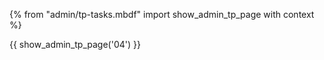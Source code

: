 {% from "admin/tp-tasks.mbdf" import show_admin_tp_page with context %}

{{ show_admin_tp_page('04') }}
